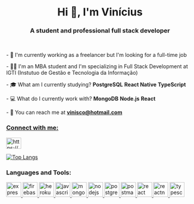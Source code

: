 <h1 align="center">Hi 👋, I'm Vinícius</h1>
<h3 align="center">A student and professional full stack developer</h3>
<br/>


<p>- 💼 I'm currently working as a freelancer but I'm looking for a full-time job</p>
<p>- 👨‍🎓 I'm an MBA student and I'm specializing in Full Stack Development at IGTI (Instutuo de Gestão e Tecnologia da Informação)</p>
<p>- 🎓 What am I currently studying? <strong>PostgreSQL</strong> <strong>React Native</strong> <strong>TypeScript</strong> </p> 
<p>- 💻 What do I currently work with? <strong>MongoDB</strong> <strong>Node.js</strong> <strong>React</strong> 
<p>- 📩 You can reach me at <strong><a href="mailto:vinisco@hotmail.com?subject=Hello,%20Vinicius">
vinisco@hotmail.com</ a></strong></p>

<h3 align="left">Connect with me:</h3>
  <a
    href="https://www.linkedin.com/in/viniciuslsena/"
    target="blank"
    ><img
      align="center"
      src="https://cdn.jsdelivr.net/npm/simple-icons@3.0.1/icons/linkedin.svg"
      alt="https://www.linkedin.com/in/viniciuslsena/"
      height="30"
      width="40"
  /></a>
</p>

[![Top Langs](https://github-readme-stats.vercel.app/api/top-langs/?username=vinisco&layout=compact)](https://github.com/anuraghazra/github-readme-stats)


<h3 align="left">Languages and Tools:</h3>
<p align="left"> <a href="https://expressjs.com" target="_blank"> <img src="https://devicons.github.io/devicon/devicon.git/icons/express/express-original-wordmark.svg" alt="express" width="40" height="40"/> </a> <a href="https://firebase.google.com/" target="_blank"> <img src="https://www.vectorlogo.zone/logos/firebase/firebase-icon.svg" alt="firebase" width="40" height="40"/> </a> <a href="https://heroku.com" target="_blank"> <img src="https://www.vectorlogo.zone/logos/heroku/heroku-icon.svg" alt="heroku" width="40" height="40"/> </a> <a href="https://developer.mozilla.org/en-US/docs/Web/JavaScript" target="_blank"> <img src="https://devicons.github.io/devicon/devicon.git/icons/javascript/javascript-original.svg" alt="javascript" width="40" height="40"/> </a> <a href="https://www.mongodb.com/" target="_blank"> <img src="https://devicons.github.io/devicon/devicon.git/icons/mongodb/mongodb-original-wordmark.svg" alt="mongodb" width="40" height="40"/> </a> <a href="https://nodejs.org" target="_blank"> <img src="https://devicons.github.io/devicon/devicon.git/icons/nodejs/nodejs-original-wordmark.svg" alt="nodejs" width="40" height="40"/> </a> <a href="https://www.postgresql.org" target="_blank"> <img src="https://devicons.github.io/devicon/devicon.git/icons/postgresql/postgresql-original-wordmark.svg" alt="postgresql" width="40" height="40"/> </a> <a href="https://postman.com" target="_blank"> <img src="https://www.vectorlogo.zone/logos/getpostman/getpostman-icon.svg" alt="postman" width="40" height="40"/> </a> <a href="https://reactjs.org/" target="_blank"> <img src="https://devicons.github.io/devicon/devicon.git/icons/react/react-original-wordmark.svg" alt="react" width="40" height="40"/> </a> <a href="https://reactnative.dev/" target="_blank"> <img src="https://reactnative.dev/img/header_logo.svg" alt="reactnative" width="40" height="40"/> </a> <a href="https://www.typescriptlang.org/" target="_blank"> <img src="https://devicons.github.io/devicon/devicon.git/icons/typescript/typescript-original.svg" alt="typescript" width="40" height="40"/> </a> </p>


